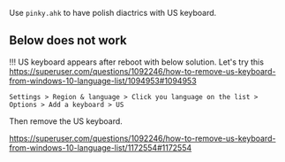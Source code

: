 Use `pinky.ahk` to have polish diactrics with US keyboard.

## Below does not work

!!! US keyboard appears after reboot with below solution. Let's try this https://superuser.com/questions/1092246/how-to-remove-us-keyboard-from-windows-10-language-list/1094953#1094953

`Settings > Region & language > Click you language on the list > Options > Add a keyboard > US`

Then remove the US keyboard.

https://superuser.com/questions/1092246/how-to-remove-us-keyboard-from-windows-10-language-list/1172554#1172554
